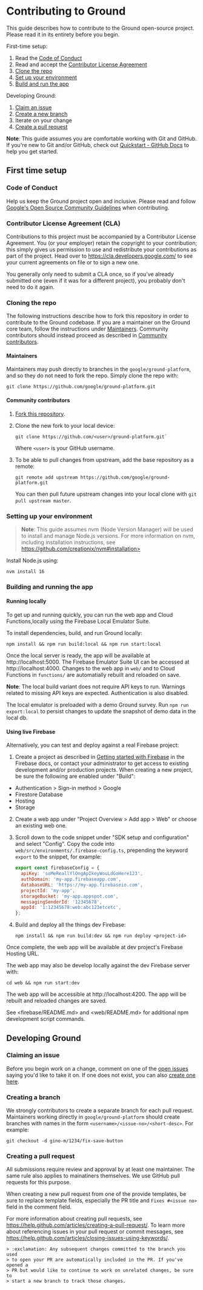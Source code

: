 # Contributing to Ground

This guide describes how to contribute to the Ground open-source project. Please read it in its entirety before you begin.

First-time setup:

1. Read the [Code of Conduct](#code-of-conduct)
2. Read and accept the [Contributor License Agreement](#contributor-license-agreement-cla)
3. [Clone the repo](#cloning-the-repo)
4. [Set up your environment](#seting-up-your-environment)
5. [Build and run the app](#building-and-running-the-app)

Developing Ground:

1. [Claim an issue](#claiming-an-issue)
2. [Create a new branch](#creating-a-branch)
3. Iterate on your change
4. [Create a pull request](#creating-a-pull-request)

**Note**: This guide assumes you are comfortable working with Git and GitHub. If you're new to Git and/or GitHub, check out [Quickstart - GitHub Docs](https://docs.github.com/en/get-started/quickstart) to help you get started.

## First time setup

### Code of Conduct

Help us keep the Ground project open and inclusive. Please read and follow [Google's Open Source Community Guidelines](https://opensource.google.com/conduct/) when contributing.

### Contributor License Agreement (CLA)

Contributions to this project must be accompanied by a Contributor License Agreement. You (or your employer) retain the copyright to your contribution; this simply gives us permission to use and redistribute your contributions as part of the project. Head over to <https://cla.developers.google.com/> to see your current agreements on file or to sign a new one.

You generally only need to submit a CLA once, so if you've already submitted one (even if it was for a different project), you probably don't need to do it again.

### Cloning the repo

The following instructions describe how to fork this repository in order to contribute to the Ground codebase. If you are a maintainer on the Ground core team, follow the instructions under [Maintainers](#maintainers). Community contributors should instead proceed as described in [Community contributors](#community-contributors).

#### Maintainers

Maintainers may push directly to branches in the `google/ground-platform`, and
so they do not need to fork the repo. Simply clone the repo with:
    
```shell
git clone https://github.com/google/ground-platform.git
```

#### Community contributors

1. [Fork this repository](https://github.com/google/ground-platform/fork).

2. Clone the new fork to your local device:
    
    ```shell
    git clone https://github.com/<user>/ground-platform.git`
    ```
    
    Where `<user>` is your GitHub username.

3. To be able to pull changes from upstream, add the base repository as a remote:
    
    ```shell
    git remote add upstream https://github.com/google/ground-platform.git
    ```

   You can then pull future upstream changes into your local clone with `git pull upstream master`.

### Setting up your environment

> **Note**: This guide assumes nvm (Node Version Manager) will be used to
> install and manage Node.js versions. For more information on nvm,
> including installation instructions, see
> https://github.com/creationix/nvm#installation>

Install Node.js using:

```shell
nvm install 16
```

### Building and running the app

#### Running locally

To get up and running quickly, you can run the web app and Cloud Functions,locally using the Firebase Local Emulator Suite.

To install dependencies, build, and run Ground locally:

```shell
npm install && npm run build:local && npm run start:local
```

Once the local server is ready, the app will be available at http://localhost:5000. The Firebase Emulator Suite UI can be accessed at http://localhost:4000. Changes to the web app in `web/` and to Cloud Functions in `functions/` are automatially rebuilt and reloaded on save.

**Note**: The local build variant does not require API keys to run. Warnings related to missing API keys are expected. Authentication is also disabled.

The local emulator is preloaded with a demo Ground survey. Run `npm run export:local` to persist changes to update the snapshot of demo data in the local db.

#### Using live Firebase

Alternatively, you can test and deploy against a real Firebase project:

1. Create a project as described in [Getting started with Firebase](https://cloud.google.com/firestore/docs/client/get-firebase) in the Firebase docs, or contact your administrator to get access to existing development and/or production projects. When creating a new project, be sure the following are enabled under "Build":

  * Authentication > Sign-in method > Google
  * Firestore Database
  * Hosting
  * Storage

2. Create a web app under "Project Overview > Add app > Web" or choose an existing web one.

3. Scroll down to the code snippet under "SDK setup and configuration" and select "Config". Copy the code into `web/src/environments/.firebase-config.ts`, prepending the keyword `export` to the snippet, for example:

   ```javascript
   export const firebaseConfig = {
     apiKey: 'soMeReallYlOngApIkeyWouLdGoHere123',
     authDomain: 'my-app.firebaseapp.com',
     databaseURL: 'https://my-app.firebaseio.com',
     projectId: 'my-app',
     storageBucket: 'my-app.appspot.com',
     messagingSenderId: '12345678',
     appId: '1:12345678:web:abc123etcetc',
   };
   ```

4. Build and deploy all the things dev Firebase:

    ```shell
    npm install && npm run build:dev && npm run deploy <project-id>
    ```

Once complete, the web app will be available at dev project's Firebase Hosting URL.

The web app may also be develop locally against the dev Firebase server with:

```shell
cd web && npm run start:dev
```

The web app will be accessible at http://localhost:4200. The app will be rebuilt and reloaded changes are saved.

See <firebase/README.md> and <web/README.md> for additional npm development script commands.
 
## Developing Ground

### Claiming an issue

Before you begin work on a change, comment on one of the [open issues](https://github.com/google/ground-platform/issues?utf8=%E2%9C%93&q=is%3Aissue+is%3Aopen) saying you'd like to take it on. If one does not exist, you can also [create one here](https://github.com/google/ground-platform/issues/new).

### Creating a branch

We strongly contributors to create a separate branch for each pull request. Maintainers working directly in `google/ground-platform` should create branches with names in the form `<username>/<issue-no>/<short-desc>`. For example:

```shell
git checkout -d gino-m/1234/fix-save-button
```

### Creating a pull request

All submissions require review and approval by at least one maintainer. The same rule also applies to mainatiners themselves. We use GitHub pull requests for this purpose.

When creating a new pull request from one of the provide templates, be sure to replace template fields, especially the PR title and `Fixes #<issue no>` field in the comment field.

For more information about creating pull requests, see <https://help.github.com/articles/creating-a-pull-request/>. To learn more about referencing issues in your pull request or commit messages, see <https://help.github.com/articles/closing-issues-using-keywords/>.

    > :exclamation: Any subsequent changes committed to the branch you used
    > to open your PR are automatically included in the PR. If you've opened a
    > PR but would like to continue to work on unrelated changes, be sure to
    > start a new branch to track those changes.